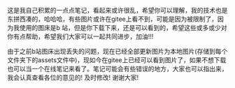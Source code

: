 这是我自己积累的一点点笔记，看起来或许很乱，希望你可以理解，我的技术也是东拼西凑的，哈哈哈，有些图片或许在gitee上看不到，可能是因为被限制了，因为我使用的图床是b 站，但是你下载下来，还是可以看到的，希望这些或多或少对你有点帮助，希望我们大家可以一起共同进步，加油!!!

由于之前b站图床出现丢失的问题，现在已经全部更新图片为本地图片(存储到每个文件夹下的assets文件中)，现如今在gitee上已经可以看到图片了，如果不想下载也可以当一个在线笔记来看了。笔记可能会有些错误的地方，大家也可以指出来，我会认真查看各位的意见的! 及时修改! 谢谢大家!